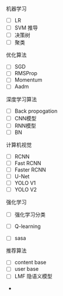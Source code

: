 机器学习
- [ ] LR
- [ ] SVM 推导
- [ ] 决策树
- [ ] 聚类

优化算法
- [ ] SGD
- [ ] RMSProp
- [ ] Momentum
- [ ] Aadm

深度学习算法
- [ ] Back propogation
- [ ] CNN模型
- [ ] RNN模型
- [ ] BN

计算机视觉
- [ ] RCNN
- [ ] Fast RCNN
- [ ] Faster RCNN
- [ ] U-Net
- [ ] YOLO V1
- [ ] YOLO V2

强化学习
- [ ] 强化学习分类
- [ ] Q-learning
- [ ] sasa


推荐算法
- [ ] content base
- [ ] user base
- [ ] LMF 隐语义模型
- 